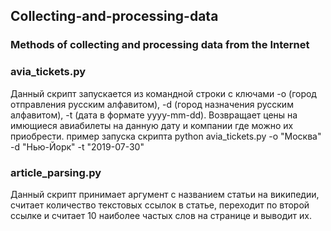 ## Collecting-and-processing-data
### Methods of collecting and processing data from the Internet

### avia_tickets.py

Данный скрипт запускается из командной строки с ключами -o (город отправления русским алфавитом), -d (город назначения русским алфавитом),
-t (дата в формате yyyy-mm-dd). Возвращает цены на имющиеся авиабилеты на данную дату и компании где можно их приобрести.
пример запуска скрипта
python avia_tickets.py -o "Москва" -d "Нью-Йорк" -t "2019-07-30"


### article_parsing.py

Данный скрипт принимает аргумент с названием статьи на википедии, считает количество текстовых ссылок в статье,
переходит по второй ссылке и считает 10 наиболее частых слов на странице и выводит их.
